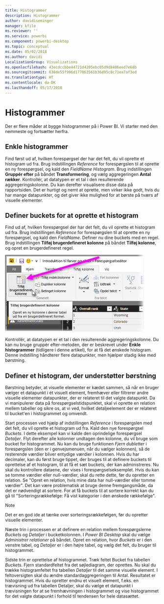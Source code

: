 ```yaml
---
title: Histogrammer
description: Histogrammer
author: davidiseminger
manager: kfile
ms.reviewer: ''
ms.service: powerbi
ms.component: powerbi-desktop
ms.topic: conceptual
ms.date: 05/02/2018
ms.author: davidi
LocalizationGroup: Visualizations
ms.openlocfilehash: 43ecdccbbe44721d4205ebc05d9d8406eed7e68b
ms.sourcegitcommit: 638de55f996d177063561b36d95c8c71ea7af3ed
ms.translationtype: HT
ms.contentlocale: da-DK
ms.lasthandoff: 05/17/2018
---
```

# <a name="histograms"></a>Histogrammer
Der er flere måder at bygge histogrammer på i Power BI. Vi starter med den nemmeste og fortsætter herfra.

## <a name="simple-histograms"></a>Enkle histogrammer
Find først ud af, hvilken forespørgsel der har det felt, du vil oprette et histogram ud fra.  Brug indstillingen *Reference* for forespørgslen til at oprette en ny forespørgsel, og kald den *FieldName Histogram*. Brug indstillingen **Gruppér efter** på båndet **Transformering**, og vælg aggregeringen **Antal rækker**. Kontrollér, at datatypen er et tal i den resulterende aggregeringskolonne. Du kan derefter visualisere disse data på rapportsiden. Det er hurtigt og nemt at oprette, men virker ikke godt, hvis du har mange datapunkter, og det giver ikke mulighed for at børste på tværs af visuelle elementer.

## <a name="defining-buckets-to-build-a-histogram"></a>Definer buckets for at oprette et histogram
Find ud af, hvilken forespørgsel der har det felt, du vil oprette et histogram ud fra. Brug indstillingen *Reference* for forespørgslen til at oprette en ny forespørgsel, og kald den *FieldName*.  Definer nu dine buckets med en regel. Brug indstillingen **Tilføj brugerdefineret kolonne** på båndet **Tilføj kolonne**, og opret en brugerdefineret regel.

![](media/service-histograms/powerbi-service-histograms_1.png)

Kontrollér, at datatypen er et tal i den resulterende aggregeringskolonne. Du kan nu bruge gruppér efter-metoden, der er beskrevet under **Enkle histogrammer** (tidligere i denne artikel), for at få det ønskede histogram. Denne indstilling håndterer flere datapunkter, men hjælper stadig ikke med børstning.

## <a name="defining-a-histogram-that-supports-brushing"></a>Definer et histogram, der understøtter børstning
Børstning betyder, at visuelle elementer er kædet sammen, så når en bruger vælger et datapunkt i ét visuelt element, fremhæver eller filtrerer andre visuelle elementer datapunkter, der er relateret til det valgte datapunkt.  Da vi manipulerer data på forespørgselstidspunktet, skal vi oprette en relation mellem tabeller og sikre os, at vi ved, hvilket detaljeelement der er relateret til bucket'en i histogrammet og omvendt.

Start processen ved hjælp af indstillingen *Reference* i forespørgslen med det felt, du vil oprette et histogram ud fra.  Kald den nye forespørgsel *Buckets*.  I dette eksempel kan vi kalde den oprindelige forespørgsel *Detaljer*.  Flyt derefter alle kolonner undtagen den kolonne, du vil bruge som bucket for histogrammet.  Nu kan du bruge funktionen *Fjern dubletter* i forespørgslen (den er i genvejsmenuen, når du vælger kolonnen), så de resterende værdier bliver entydige værdier i kolonnen. Hvis du har decimaler, kan du først bruge tippet, der bruges til at definere buckets til oprettelse af et histogram, til at få et sæt buckets, der kan administreres.  Nu skal du kontrollere dataene, der vises i forespørgselseksemplet. Hvis du kan se tomme værdier eller null-værdier, skal du rette dette, før du opretter en relation. Se "Opret en relation, hvis mine data har null-værdier eller tomme værdier". Det kan være problematisk at bruge denne fremgangsmåde, da det er nødvendigt at sortere. For at få buckets til at sortere korrekt kan du gå til "Sorteringsrækkefølge: Få vist kategorier i den ønskede rækkefølge". 

> [!NOTE]
> Det er en god ide at tænke over sorteringsrækkefølgen, før du opretter visuelle elementer.   
> 
> 

Næste trin i processen er at definere en relation mellem forespørgslerne *Buckets* og *Detaljer* i bucketkolonnen.  I *Power BI Desktop* skal du vælge *Administrer relationer* på båndet.  Opret en relation, hvor *Buckets* er i den venstre tabel, og *Detaljer* er i den højre tabel, og vælg det felt, du bruger til histogrammet. 

Sidste trin er oprettelse af histogrammet. Træk feltet Bucket fra tabellen *Buckets*. Fjern standardfeltet fra det søjlediagram, der oprettes.  Nu skal du trække histogramfeltet fra tabellen *Detaljer* til det samme visuelle element. I feltoversigten skal du ændre standardaggregeringen til Antal. Resultatet er histogrammet. Hvis du opretter endnu et visuelt element, f.eks. en trævisning ud fra tabellen Detaljer, skal du vælge et datapunkt i trævisningen for at se fremhævningen i histogrammet og vise histogrammet for det valgte datapunkt i forhold til tendensen for hele datasættet.

